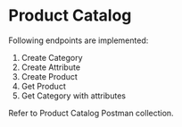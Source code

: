# Product Catalog

Following endpoints are implemented:

1. Create Category
2. Create Attribute
3. Create Product
4. Get Product
5. Get Category with attributes

Refer to Product Catalog Postman collection.

